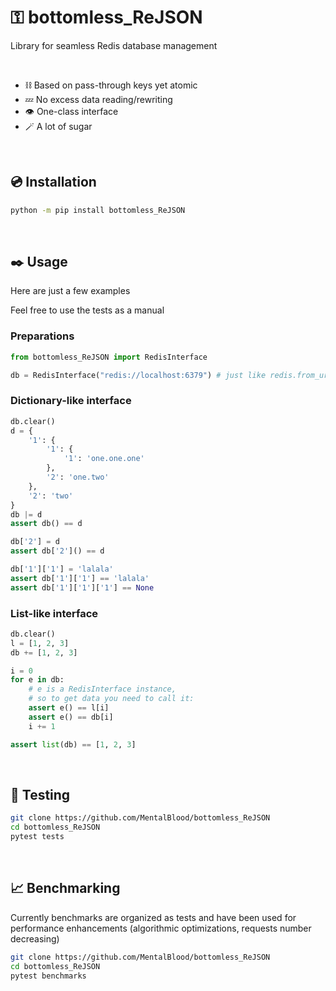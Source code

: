 # ⚿ bottomless_ReJSON 

Library for seamless Redis database management

<br/>

* ⛓️ Based on pass-through keys yet atomic
* 💤 No excess data reading/rewriting
* 👁️ One-class interface
* 🪄 A lot of sugar

<br/>

## 💿 Installation

```bash
python -m pip install bottomless_ReJSON
```

<br/>

## ✒️ Usage

Here are just a few examples

Feel free to use the tests as a manual

### Preparations

```python
from bottomless_ReJSON import RedisInterface

db = RedisInterface("redis://localhost:6379") # just like redis.from_url
```

### Dictionary-like interface

```python
db.clear()
d = {
    '1': {
        '1': {
            '1': 'one.one.one'
        },
        '2': 'one.two'
    },
    '2': 'two'
}
db |= d
assert db() == d

db['2'] = d
assert db['2']() == d

db['1']['1'] = 'lalala'
assert db['1']['1'] == 'lalala'
assert db['1']['1']['1'] == None
```

### List-like interface

```python
db.clear()
l = [1, 2, 3]
db += [1, 2, 3]

i = 0
for e in db:
    # e is a RedisInterface instance, 
    # so to get data you need to call it:
    assert e() == l[i]
    assert e() == db[i]
    i += 1

assert list(db) == [1, 2, 3]
```

<br/>

## 🔬 Testing

```bash
git clone https://github.com/MentalBlood/bottomless_ReJSON
cd bottomless_ReJSON
pytest tests
```

<br/>

## 📈 Benchmarking

Currently benchmarks are organized as tests and have been used for performance enhancements (algorithmic optimizations, requests number decreasing)

```bash
git clone https://github.com/MentalBlood/bottomless_ReJSON
cd bottomless_ReJSON
pytest benchmarks
```

